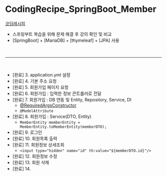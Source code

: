 # CodingRecipe_SpringBoot_Member


[코딩레시피](https://www.youtube.com/watch?v=RhM1bQ76Tv0&list=PLV9zd3otBRt5ANIjawvd-el3QU594wyx7&index=1)


- 스프링부트 복습을 위해 문제 해결 후 강의 확인 및 비교
- [SpringBoot] + [MariaDB] + [thymeleaf] + [JPA] 사용

<br>

---
<br>

- [완료] 3. application.yml 설정
- [완료] 4. 기본 주소 요청
- [완료] 5. 회원가입 페이지 요청
- [완료] 6. 회원가입 : 입력한 정보 콘트롤러로 전달
- [완료] 7. 회원가입 : DB 연동 및 Entity, Repository, Service, DI
  - [@RequiredArgsConstructor](https://velog.io/@developerjun0615/Spring-RequiredArgsConstructor-%EC%96%B4%EB%85%B8%ED%85%8C%EC%9D%B4%EC%85%98%EC%9D%84-%EC%82%AC%EC%9A%A9%ED%95%9C-%EC%83%9D%EC%84%B1%EC%9E%90-%EC%A3%BC%EC%9E%85)
  - `@ModelAttribute` 
- [완료] 8. 회원가입 : Service(DTO, Entity)
  - `MemberEntity memberEntity = MemberEntity.toMemberEntity(memberDTO);`
- [완료] 9. 로그인
- [완료] 10. 회원목록 출력
- [완료] 11. 회원정보 상세조회
  - `<input type="hidden" name="id" th:value="${memberDTO.id}"/>`
- [완료] 12. 회원정보 수정
- [완료] 13. 회원 삭제
- [완료] 14.













